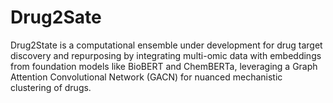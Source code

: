 # Drug2Sate
Drug2State is a computational ensemble under development for drug target discovery and repurposing by integrating multi-omic data with embeddings from foundation models like BioBERT and ChemBERTa, leveraging a Graph Attention Convolutional Network (GACN) for nuanced mechanistic clustering of drugs.
